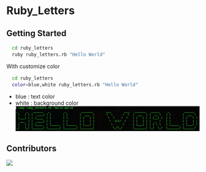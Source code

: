 # Ruby_Letters

## Getting Started
```bash
  cd ruby_letters
  ruby ruby_letters.rb "Hello World"
```
With customize color

```bash
  cd ruby_letters
  color=blue,white ruby_letters.rb "Hello World"
```
+ blue : text color
+ white : background color
![](./demo.png)

## Contributors

[![](https://contributors-img.firebaseapp.com/image?repo=dereknguyen269/ruby_letters)](https://github.com/dereknguyen269/ruby_letters/graphs/contributors)
